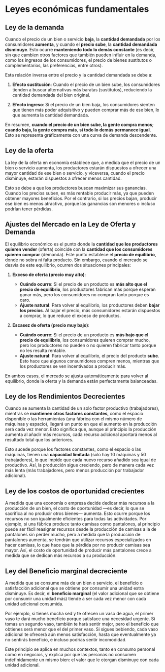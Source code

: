 # Leyes económicas fundamentales

## Ley de la demanda

Cuando el precio de un bien o servicio **baja**, la **cantidad demandada** por los consumidores **aumenta**, y cuando el **precio sube**, la **cantidad demandada disminuye**. Esto ocurre **manteniendo todo lo demás constante** (es decir, sin que cambien otros factores que también pueden influir en la demanda, como los ingresos de los consumidores, el precio de bienes sustitutos o complementarios, las preferencias, entre otros). 

Esta relación inversa entre el precio y la cantidad demandada se debe a:

1. **Efecto sustitución**: Cuando el precio de un bien sube, los consumidores tienden a buscar alternativas más baratas (sustitutos), reduciendo la cantidad demandada del bien original.
   
2. **Efecto ingreso**: Si el precio de un bien baja, los consumidores sienten que tienen más poder adquisitivo y pueden comprar más de ese bien, lo que aumenta la cantidad demandada.

En resumen, **cuando el precio de un bien sube, la gente compra menos; cuando baja, la gente compra más**, **si todo lo demás permanece igual**. Esto se representa gráficamente con una curva de demanda descendente.

## Ley de la oferta

La ley de la oferta en economía establece que, a medida que el precio de un bien o servicio aumenta, los productores estarán dispuestos a ofrecer una mayor cantidad de ese bien o servicio, y viceversa, cuando el precio disminuye, estarán dispuestos a ofrecer menos cantidad.

Esto se debe a que los productores buscan maximizar sus ganancias. Cuando los precios suben, es más rentable producir más, ya que pueden obtener mayores beneficios. Por el contrario, si los precios bajan, producir ese bien es menos atractivo, porque las ganancias son menores o incluso podrían tener pérdidas.

## Ajustes del Mercado en la Ley de Oferta y Demanda

El equilibrio económico es el punto donde la **cantidad que los productores quieren vender** (oferta) coincide con la **cantidad que los consumidores quieren comprar** (demanda). Este punto establece el **precio de equilibrio**, donde no sobra ni falta producto. Sin embargo, cuando el mercado se desvía de este equilibrio, ocurren dos situaciones principales:

1. **Exceso de oferta (precio muy alto)**:  
   - **Cuándo ocurre**: Si el precio de un producto es **más alto que el precio de equilibrio**, los productores fabrican más porque esperan ganar más, pero los consumidores no compran tanto porque es caro.
   - **Ajuste natural**: Para volver al equilibrio, los productores deben **bajar los precios**. Al bajar el precio, más consumidores estarán dispuestos a comprar, lo que reduce el exceso de productos.

2. **Escasez de oferta (precio muy bajo)**:  
   - **Cuándo ocurre**: Si el precio de un producto es **más bajo que el precio de equilibrio**, los consumidores quieren comprar mucho, pero los productores no pueden o no quieren fabricar tanto porque no les resulta rentable.
   - **Ajuste natural**: Para volver al equilibrio, el precio del producto **sube**. Esto hace que algunos consumidores compren menos, mientras que los productores se ven incentivados a producir más.

En ambos casos, el mercado se ajusta automáticamente para volver al equilibrio, donde la oferta y la demanda están perfectamente balanceadas.

## Ley de los Rendimientos Decrecientes

Cuando se aumenta la cantidad de un solo factor productivo (trabajadores), mientras se **mantienen otros factores constantes**, como el espacio disponible o las herramientas (una fábrica con el mismo número de máquinas y espacio), llegará un punto en que el aumento en la producción será cada vez menor. Esto significa que, aunque al principio la producción aumenta al añadir más recursos, cada recurso adicional aportará menos al resultado total que los anteriores.

Esto sucede porque los factores constantes, como el espacio o las máquinas, tienen una **capacidad limitada** (solo hay 10 máquinas y 50 trabajadores), lo que impide que cada nuevo recurso añadido sea igual de productivo. Así, la producción sigue creciendo, pero de manera cada vez más lenta (más trabajadores, pero menos producción por trabajador adicional).

## Ley de los costos de oportunidad crecientes

A medida que una economía o empresa decide dedicar más recursos a la producción de un bien, el costo de oportunidad —es decir, lo que se sacrifica al no producir otros bienes— aumenta. Esto ocurre porque los recursos no son igualmente eficientes para todas las actividades. Por ejemplo, si una fábrica produce tanto camisas como pantalones, al principio puede ser fácil reasignar recursos desde la producción de camisas a la de pantalones sin perder mucho, pero a medida que la producción de pantalones aumenta, se tendrán que utilizar recursos especializados en hacer camisas, lo que hace que la pérdida por no producir camisas sea mayor. Así, el costo de oportunidad de producir más pantalones crece a medida que se dedican más recursos a su producción.

## Ley del Beneficio marginal decreciente

A medida que se consume más de un bien o servicio, el beneficio o satisfacción adicional que se obtiene por consumir una unidad extra disminuye. Es decir, el **beneficio marginal** (el valor adicional que se obtiene por consumir una unidad más) tiende a ser cada vez menor con cada unidad adicional consumida.

Por ejemplo, si tienes mucha sed y te ofrecen un vaso de agua, el primer vaso te dará mucho beneficio porque satisface una necesidad urgente. Si tomas un segundo vaso, también te hará sentir mejor, pero el beneficio que obtienes será menor que el del primer vaso. Si sigues bebiendo, cada vaso adicional te ofrecerá aún menos satisfacción, hasta que eventualmente ya no sentirás beneficio, e incluso podrías sentir incomodidad.

Este principio se aplica en muchos contextos, tanto en consumo personal como en negocios, y explica por qué las personas no consumen indefinidamente un mismo bien: el valor que le otorgan disminuye con cada unidad adicional.